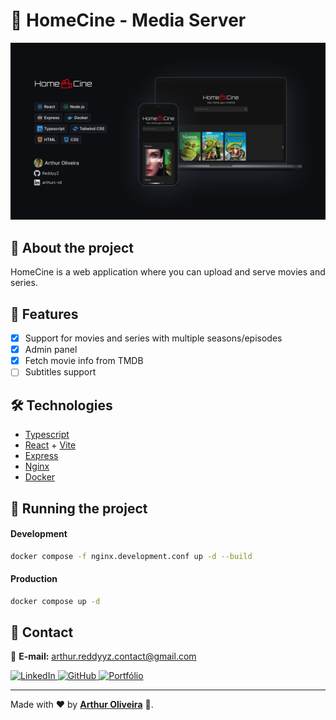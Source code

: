 # :movie_camera: HomeCine - Media Server

![HomeCine project mockup](./homecine-mockup.jpg)

## :pushpin: About the project

HomeCine is a web application where you can upload and serve movies and series.

## :rocket: Features

- [x] Support for movies and series with multiple seasons/episodes
- [x] Admin panel
- [x] Fetch movie info from TMDB
- [ ] Subtitles support

## 🛠️ Technologies

- [Typescript](https://www.typescriptlang.org/)
- [React](https://react.dev/) + [Vite](https://vite.dev/)
- [Express](https://expressjs.com/pt-br/)
- [Nginx](https://nginx.org/)
- [Docker](https://www.docker.com/)

## :rocket: Running the project

#### Development

```sh
docker compose -f nginx.development.conf up -d --build
```

#### Production

```sh
docker compose up -d
```

## 📩 Contact

📧 **E-mail:** [arthur.reddyyz.contact@gmail.com](mailto:arthur.reddyyz.contact@gmail.com)

<a href="https://www.linkedin.com/in/arthurc-oli">
  <img src="https://img.shields.io/badge/-LinkedIn-blue?style=for-the-badge&logo=linkedin" alt="LinkedIn" />
</a>
<a href="https://github.com/ReddyyZ">
  <img src="https://img.shields.io/badge/-GitHub-black?style=for-the-badge&logo=github" alt="GitHub" />
</a>
<a href="https://reddyyz.github.io/portfolio">
  <img src="https://img.shields.io/badge/-Portfólio-563D7C?style=for-the-badge&logo=react" alt="Portfólio" />
</a>

---

Made with ❤️ by <a href="https://github.com/ReddyyZ">**Arthur Oliveira**</a> 🚀.
